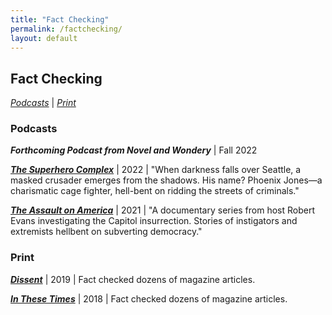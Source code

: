 ```yaml
---
title: "Fact Checking"
permalink: /factchecking/
layout: default
---
```

## **Fact Checking**
*[Podcasts](#Podcasts)* \| *[Print](#Print)*

### <a name="Podcasts"><a/>Podcasts

***Forthcoming Podcast from Novel and Wondery*** \| Fall 2022

***[The Superhero Complex](https://open.spotify.com/show/00Gez4EcupwNWA19boWYcq?si=0d713fa3a88c400f&nd=1)*** \| 2022 \| "When darkness falls over Seattle, a masked crusader emerges from the shadows. His name? Phoenix Jones—a charismatic cage fighter, hell-bent on ridding the streets of criminals."

***[The Assault on America](https://podcasts.apple.com/us/podcast/the-assault-on-america/id1583994242)*** \| 2021 \| "A documentary series from host Robert Evans investigating the Capitol insurrection. Stories of instigators and extremists hellbent on subverting democracy."

### <a name="Print"><a/>Print

***[Dissent](https://www.dissentmagazine.org/issue/summer-2019)*** \| 2019 \| Fact checked dozens of magazine articles.

***[In These Times](https://inthesetimes.com/)*** \| 2018 \| Fact checked dozens of magazine articles.
